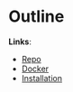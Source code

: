# Outline

**Links**:

- [Repo](https://github.com/outline/outline)
- [Docker](https://app.getoutline.com/s/770a97da-13e5-401e-9f8a-37949c19f97e/doc/docker-7pfeLP5a8t)
- [Installation](https://www.blackvoid.club/outline-wiki-for-growing-teams/)
